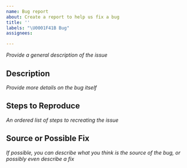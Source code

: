 ```yaml
---
name: Bug report
about: Create a report to help us fix a bug
title: ''
labels: "\U0001F41B Bug"
assignees: 

---
```


*Provide a general description of the issue*

## Description

*Provide more details on the bug itself*

## Steps to Reproduce

*An ordered list of steps to recreating the issue*

## Source or Possible Fix

*If possible, you can describe what you think is the source of the bug, or possibly even describe a fix*
